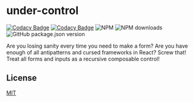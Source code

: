 # under-control

[![Codacy Badge](https://app.codacy.com/project/badge/Coverage/00361e89d67049baa02723ee0e818ed0)](https://www.codacy.com/gh/Mati365/under-control/dashboard?utm_source=github.com&utm_medium=referral&utm_content=Mati365/under-control&utm_campaign=Badge_Coverage)
[![Codacy Badge](https://app.codacy.com/project/badge/Grade/00361e89d67049baa02723ee0e818ed0)](https://www.codacy.com/gh/Mati365/under-control/dashboard?utm_source=github.com&utm_medium=referral&utm_content=Mati365/under-control&utm_campaign=Badge_Grade)
![NPM](https://img.shields.io/npm/l/under-control?style=flat)
![NPM downloads](https://img.shields.io/npm/dm/under-control?style=flat)
![GitHub package.json version](https://img.shields.io/github/package-json/v/Mati365/under-control?style=flat)

Are you losing sanity every time you need to make a form? Are you have enough of all antipatterns and cursed frameworks in React? Screw that! Treat all forms and inputs as a recursive composable control!

## License

[MIT](LICENSE)
